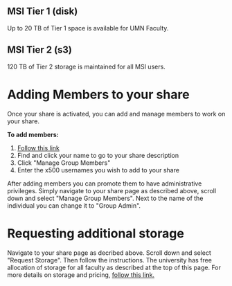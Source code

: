 ## MSI Tier 1 (disk)

Up to 20 TB of Tier 1 space is available for UMN Faculty. 

## MSI Tier 2 (s3)

120 TB of Tier 2 storage is maintained for all MSI users. 

# Adding Members to your share

Once your share is activated, you can add and manage members to work on your share. 

**To add members:**

1. [Follow this link](https://www-archive.msi.umn.edu/pi)
2. Find and click your name to go to your share description
3. Click "Manage Group Members"
4. Enter the x500 usernames you wish to add to your share

After adding members you can promote them to have administrative privileges. Simply navigate to your share page as described above, scroll down and select "Manage Group Members". Next to the name of the individual you can change it to "Group Admin".


# Requesting additional storage

Navigate to your share page as decribed above. Scroll down and select "Request Storage". Then follow the instructions. The university has free allocation of storage for all faculty as described at the top of this page. For more details on storage and pricing, [follow this link.](https://msi.umn.edu/about-msi-services/data-storage)